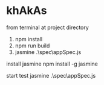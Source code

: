 # khAkAs
from terminal at project directory

1. npm install
2. npm run build
3. jasmine .\spec\appSpec.js

install jasmine
npm install -g jasmine

start test
jasmine .\spec\appSpec.js
